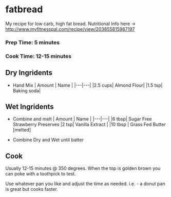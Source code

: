 # fatbread
My recipe for low carb, high fat bread. Nutritional Info here -> http://www.myfitnesspal.com/recipe/view/203855815987197

### Prep Time: 5 minutes
### Cook Time: 12-15 minutes

## Dry Ingridents
* Hand Mix
| Amount  | Name  | 
|---|---|
|2.5 cups| Almond Flour|
|1.5 tsp| Baking soda|

## Wet Ingridents
* Combine and melt
| Amount  | Name  | 
|---|---|
|6 tbsp| Sugar Free Strawberry Preserves
|2 tsp| Vanilla Extract |
|10 tbsp | Grass Fed Butter [melted]


* Combine Dry and Wet until batter

## Cook

Usually 12-15 minutes @ 350 degrees. When the top is golden brown you can poke with a toothpick to test.

Use whatever pan you like and adjust the time as needed. i.e. - a donut pan is great but cooks faster.
